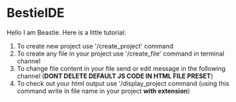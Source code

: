 # BestieIDE

Hello I am Beastie.
Here is a little tutorial:
1. To create new project use '/create_project' command
2. To create any file in your project use '/create_file' command in terminal channel
3. To change file content in your file send or edit message in the following channel (**DONT DELETE DEFAULT JS CODE IN HTML FILE PRESET**)
4. To check out your html output use '/display_project command (using this command write in file name in your project **with extension**)
